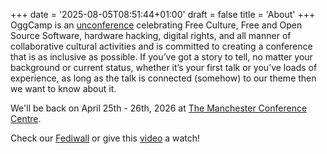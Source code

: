 +++
date = '2025-08-05T08:51:44+01:00'
draft = false
title = 'About'
+++
OggCamp is an [unconference](https://en.wikipedia.org/wiki/Unconference) celebrating Free Culture, Free and Open Source Software, hardware hacking, digital rights, and all manner of collaborative cultural activities and is committed to creating a conference that is as inclusive as possible. If you’ve got a story to tell, no matter your background or current status, whether it’s your first talk or you’ve loads of experience, as long as the talk is connected (somehow) to our theme then we want to know about it.

We'll be back on April 25th - 26th, 2026 at [The Manchester Conference Centre](https://www.openstreetmap.org/way/135912649).

Check our [Fediwall](https://fediwall.social/?load=https://gist.githubusercontent.com/andypiper/324d60e5e45e4aa03f2e071b914182e9/raw/f4ce843b3b2cd57f9c2d4cac2c7816eb6d5e0cb8/oggcamp2024.json) or give this [video](https://www.youtube.com/watch?v=K15PIGuiLKw) a watch!